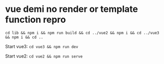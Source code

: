 # vue demi no render or template function repro

`cd lib && npm i && npm run build && cd ../vue2 && npm i && cd ../vue3 && npm i && cd ..`

Start vue3:
`cd vue3 && npm run dev`

Start vue2:
`cd vue2 && npm run serve`
